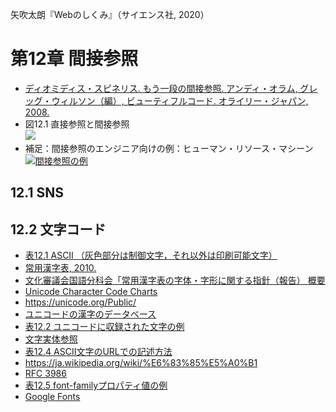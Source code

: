 矢吹太朗『Webのしくみ』（サイエンス社, 2020）

# 第12章 間接参照

- [ディオミディス・スピネリス. もう一段の間接参照. アンディ・オラム, グレッグ・ウィルソン（編）, ビューティフルコード. オライリー・ジャパン, 2008.](https://calil.jp/book/4873113636)
- 図12.1 直接参照と間接参照<br>![](figures/12-1.svg)
- 補足：間接参照のエンジニア向けの例：ヒューマン・リソース・マシーン<br>[![間接参照の例](http://img.youtube.com/vi/4p98svs6P9c/0.jpg)](http://www.youtube.com/watch?v=4p98svs6P9c "間接的な指定 YEAR 29")

## 12.1 SNS

## 12.2 文字コード

- [表12.1 ASCII （灰色部分は制御文字，それ以外は印刷可能文字）](https://taroyabuki.github.io/webbook/ascii.html)
- [常用漢字表, 2010.](https://www.bunka.go.jp/kokugo_nihongo/sisaku/joho/joho/kijun/naikaku/kanji/)
- [文化審議会国語分科会「常用漢字表の字体・字形に関する指針（報告） 概要](https://www.bunka.go.jp/koho_hodo_oshirase/hodohappyo/pdf/2016022902_besshi01.pdf)
- [Unicode Character Code Charts](https://unicode.org/charts/)
- https://unicode.org/Public/
- [ユニコードの漢字のデータベース](https://unicode.org/charts/unihan.html)
- [表12.2 ユニコードに収録された文字の例](https://taroyabuki.github.io/webbook/unicode.html)
- [文字実体参照](https://dev.w3.org/html5/html-author/charref)
- [表12.4 ASCII文字のURLでの記述方法](https://taroyabuki.github.io/webbook/ascii.html)
- https://ja.wikipedia.org/wiki/%E6%83%85%E5%A0%B1
- [RFC 3986](https://www.ietf.org/rfc/rfc3986.txt)
- [表12.5 font-familyプロパティ値の例](https://taroyabuki.github.io/webbook/font.html)
- [Google Fonts](https://fonts.google.com)
